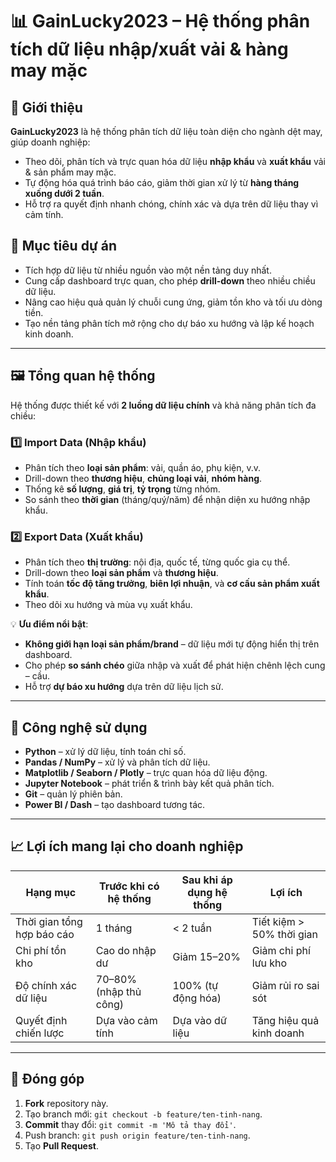 # 📊 GainLucky2023 – Hệ thống phân tích dữ liệu nhập/xuất vải & hàng may mặc

## 📝 Giới thiệu
**GainLucky2023** là hệ thống phân tích dữ liệu toàn diện cho ngành dệt may, giúp doanh nghiệp:
- Theo dõi, phân tích và trực quan hóa dữ liệu **nhập khẩu** và **xuất khẩu** vải & sản phẩm may mặc.
- Tự động hóa quá trình báo cáo, giảm thời gian xử lý từ **hàng tháng xuống dưới 2 tuần**.
- Hỗ trợ ra quyết định nhanh chóng, chính xác và dựa trên dữ liệu thay vì cảm tính.

## 🎯 Mục tiêu dự án
- Tích hợp dữ liệu từ nhiều nguồn vào một nền tảng duy nhất.
- Cung cấp dashboard trực quan, cho phép **drill-down** theo nhiều chiều dữ liệu.
- Nâng cao hiệu quả quản lý chuỗi cung ứng, giảm tồn kho và tối ưu dòng tiền.
- Tạo nền tảng phân tích mở rộng cho dự báo xu hướng và lập kế hoạch kinh doanh.

---

## 🖼 Tổng quan hệ thống
Hệ thống được thiết kế với **2 luồng dữ liệu chính** và khả năng phân tích đa chiều:

### 1️⃣ Import Data (Nhập khẩu)
- Phân tích theo **loại sản phẩm**: vải, quần áo, phụ kiện, v.v.
- Drill-down theo **thương hiệu**, **chủng loại vải**, **nhóm hàng**.
- Thống kê **số lượng**, **giá trị**, **tỷ trọng** từng nhóm.
- So sánh theo **thời gian** (tháng/quý/năm) để nhận diện xu hướng nhập khẩu.

### 2️⃣ Export Data (Xuất khẩu)
- Phân tích theo **thị trường**: nội địa, quốc tế, từng quốc gia cụ thể.
- Drill-down theo **loại sản phẩm** và **thương hiệu**.
- Tính toán **tốc độ tăng trưởng**, **biên lợi nhuận**, và **cơ cấu sản phẩm xuất khẩu**.
- Theo dõi xu hướng và mùa vụ xuất khẩu.

💡 **Ưu điểm nổi bật**:
- **Không giới hạn loại sản phẩm/brand** – dữ liệu mới tự động hiển thị trên dashboard.
- Cho phép **so sánh chéo** giữa nhập và xuất để phát hiện chênh lệch cung – cầu.
- Hỗ trợ **dự báo xu hướng** dựa trên dữ liệu lịch sử.

---

## 🚀 Công nghệ sử dụng
- **Python** – xử lý dữ liệu, tính toán chỉ số.
- **Pandas / NumPy** – xử lý và phân tích dữ liệu.
- **Matplotlib / Seaborn / Plotly** – trực quan hóa dữ liệu động.
- **Jupyter Notebook** – phát triển & trình bày kết quả phân tích.
- **Git** – quản lý phiên bản.
- **Power BI / Dash** – tạo dashboard tương tác.

---

## 📈 Lợi ích mang lại cho doanh nghiệp
| Hạng mục | Trước khi có hệ thống | Sau khi áp dụng hệ thống | Lợi ích |
|----------|----------------------|--------------------------|---------|
| Thời gian tổng hợp báo cáo | 1 tháng | < 2 tuần | Tiết kiệm > 50% thời gian |
| Chi phí tồn kho | Cao do nhập dư | Giảm 15–20% | Giảm chi phí lưu kho |
| Độ chính xác dữ liệu | 70–80% (nhập thủ công) | 100% (tự động hóa) | Giảm rủi ro sai sót |
| Quyết định chiến lược | Dựa vào cảm tính | Dựa vào dữ liệu | Tăng hiệu quả kinh doanh |

---

## 🤝 Đóng góp
1. **Fork** repository này.
2. Tạo branch mới: `git checkout -b feature/ten-tinh-nang`.
3. **Commit** thay đổi: `git commit -m 'Mô tả thay đổi'`.
4. Push branch: `git push origin feature/ten-tinh-nang`.
5. Tạo **Pull Request**.

